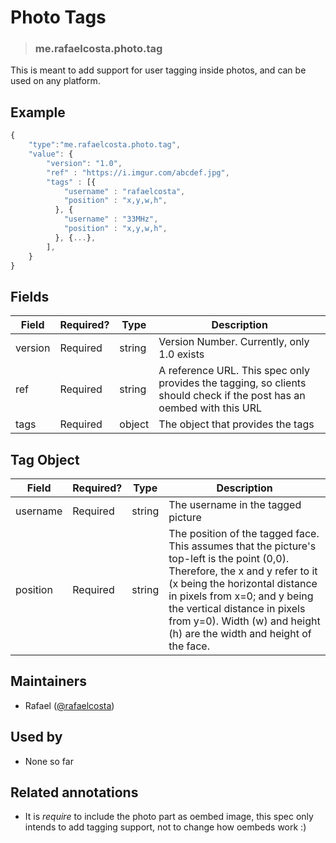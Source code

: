 <!-- give your raw item a title -->
# Photo Tags

<!-- specify the "type" for your raw item -->
> ### me.rafaelcosta.photo.tag

<!-- provide a description of what your raw item represents -->
This is meant to add support for user tagging inside photos, and can be used on any platform.

<!-- provide at least one example of what your raw might look like in the wild -->
## Example

~~~ js
{
    "type":"me.rafaelcosta.photo.tag",
    "value": {
        "version": "1.0",
        "ref" : "https://i.imgur.com/abcdef.jpg",
        "tags" : [{
            "username" : "rafaelcosta",
            "position" : "x,y,w,h",
          }, {
            "username" : "33MHz",
            "position" : "x,y,w,h",
          }, {...},
        ],
    }
}
~~~

<!-- provide a complete description of the fields in the "value" object for your raw item -->
## Fields

| Field         | Required? | Type   | Description                                                    |
| -----         | --------- | ----   | -----------                                                    |
| version       | Required  | string | Version Number. Currently, only 1.0 exists                     |
| ref           | Required  | string | A reference URL. This spec only provides the tagging, so clients should check if the post has an oembed with this URL      |
| tags          | Required  | object | The object that provides the tags                              |

## Tag Object

| Field         | Required? | Type   | Description                                                    |
| -----         | --------- | ----   | -----------                                                    |
| username      | Required  | string | The username in the tagged picture                             |
| position      | Required  | string | The position of the tagged face. This assumes that the picture's top-left is the point (0,0). Therefore, the x and y refer to it (x being the horizontal distance in pixels from x=0; and y being the vertical distance in pixels from y=0). Width (w) and height (h) are the width and height of the face.                           |

<!-- provide a way to contact you -->
## Maintainers
* Rafael ([@rafaelcosta](https://pnut.io/@rafaelcosta))

<!-- provide references to compatible apps / service -->
## Used by
* None so far

<!-- provide references to related annotations -->
## Related annotations
* It is *require* to include the photo part as oembed image, this spec only intends to add tagging support, not to change how oembeds work :)
